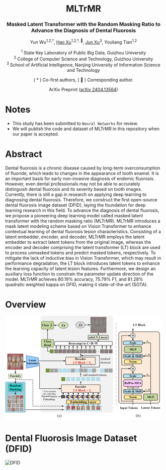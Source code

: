 <div align="center">
<h1>MLTrMR</h1>
<h3>Masked Latent Transformer with the Random Masking Ratio to Advance the Diagnosis of Dental Fluorosis</h3>

Yun Wu<sup>1,2,\*</sup>, [Hao Xu](https://github.com/uxhao-o)<sup>1,2,\*, :email:</sup>, [Jun Xu](https://faculty.nuist.edu.cn/jxu/zh_CN/index.htm)<sup>3</sup>, Youliang Tian<sup>1,2</sup>

<sup>1</sup>  State Key Laboratory of Public Big Data, Guizhou University <br>
<sup>2</sup>  College of Computer Science and Technology, Guizhou University <br>
<sup>3</sup> School of Artificial lntelligence, Nanjing University of Information Science and Technology

( \* ) Co-first authors, ( :email: ) Corresponding author.

ArXiv Preprint ([arXiv 2404.13564](https://arxiv.org/abs/2404.13564))
</div>

# Notes
- This study has been submitted to `Neural Networks` for review.
- We will publish the code and dataset of MLTrMR in this repository when our paper is accepted.

# Abstract
Dental fluorosis is a chronic disease caused by long-term overconsumption of fluoride, which leads to changes in the appearance of tooth enamel. It is an important basis for early non-invasive diagnosis of endemic fluorosis. However, even dental professionals may not be able to accurately distinguish dental fluorosis and its severity based on tooth images. Currently, there is still a gap in research on applying deep learning to diagnosing dental fluorosis. Therefore, we construct the first open-source dental fluorosis image dataset (DFID), laying the foundation for deep learning research in this field. To advance the diagnosis of dental fluorosis, we propose a pioneering deep learning model called masked latent transformer with the random masking ratio (MLTrMR). MLTrMR introduces a mask latent modeling scheme based on Vision Transformer to enhance contextual learning of dental fluorosis lesion characteristics. Consisting of a latent embedder, encoder, and decoder, MLTrMR employs the latent embedder to extract latent tokens from the original image, whereas the encoder and decoder comprising the latent transformer (LT) block are used to process unmasked tokens and predict masked tokens, respectively. To mitigate the lack of inductive bias in Vision Transformer, which may result in performance degradation, the LT block introduces latent tokens to enhance the learning capacity of latent lesion features. Furthermore, we design an auxiliary loss function to constrain the parameter update direction of the model. MLTrMR achieves 80.19% accuracy, 75.79% F1, and 81.28% quadratic weighted kappa on DFID, making it state-of-the-art (SOTA).

# Overview
![](./image/MLTrMR.png)

# Dental Fluorosis Image Dataset (DFID)
![DFID](image/dfid.png)
